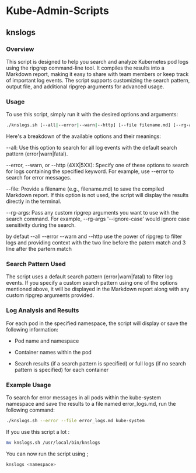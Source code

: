 # Kube-Admin-Scripts

## knslogs

### Overview

This script is designed to help you search and analyze Kubernetes pod logs using the ripgrep command-line tool. It compiles the results into a Markdown report, making it easy to share with team members or keep track of important log events. The script supports customizing the search pattern, output file, and additional ripgrep arguments for advanced usage.


### Usage

To use this script, simply run it with the desired options and arguments:


```bash
./knslogs.sh [--all|--error|--warn|--http] [--file filename.md] [--rg-args 'custom rg arguments'] <namespace>
```

Here's a breakdown of the available options and their meanings:



  --all: Use this option to search for all log events with the default search pattern (error|warn|fatal).

  --error, --warn, or --http (4XX|5XX): Specify one of these options to search for logs containing the specified keyword. For example, use --error to search for error messages.

  --file: Provide a filename (e.g., filename.md) to save the compiled Markdown report. If this option is not used, the script will display the results directly in the terminal.

  --rg-args: Pass any custom ripgrep arguments you want to use with the search command. For example, --rg-args '--ignore-case' would ignore case sensitivity during the search.

by defaut --all --error --warn and --http use the power of ripgrep to filter logs and providing context with the two line before the patern match and 3 line after the partern match

### Search Pattern Used

The script uses a default search pattern (error|warn|fatal) to filter log events. If you specify a custom search pattern using one of the options mentioned above, it will be displayed in the Markdown report along with any custom ripgrep arguments provided.


### Log Analysis and Results

For each pod in the specified namespace, the script will display or save the following information:

- Pod name and namespace

- Container names within the pod

- Search results (if a search pattern is specified) or full logs (if no search pattern is specified) for each container


### Example Usage

To search for error messages in all pods within the kube-system namespace and save the results to a file named error_logs.md, run the following command:


```bash
./knslogs.sh --error --file error_logs.md kube-system
```

If you use this script a lot :

```bash
mv knslogs.sh /usr/local/bin/knslogs
```

You can now run the script using ;
```bash
knslogs <namespace>
```
